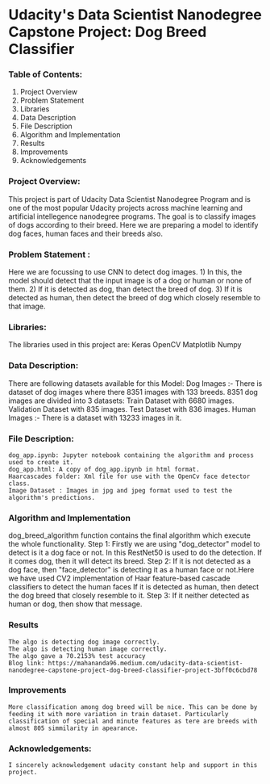 # Udacity's Data Scientist Nanodegree Capstone Project: Dog Breed Classifier

### Table of Contents:
1) Project Overview
2) Problem Statement
3) Libraries
4) Data Description
5) File Description
6) Algorithm and Implementation
7) Results
8) Improvements
9) Acknowledgements


### Project Overview:
This project is part of Udacity Data Scientist Nanodegree Program and is one of the most popular Udacity projects across machine learning and artificial intellegence nanodegree programs. The goal is to classify images of dogs according to their breed. Here we are preparing a model to identify dog faces, human faces and their breeds also. 

### Problem Statement :
Here we are focussing to use CNN to detect dog images.
	1) In this, the model should detect that the input image is of a dog or human or none of them. 
	2) If it is detected as dog, than detect the breed of dog.
	3) If it is detected as human, then detect the breed of dog which closely resemble to that image.
### Libraries:
The libraries used in this project are:
	Keras
	OpenCV
	Matplotlib
	Numpy

### Data Description:
There are following datasets available for this Model:
	Dog Images :- There is dataset of dog images where there 8351 images with 133 breeds.
			8351 dog images are divided into 3 datasets:
			Train Dataset with 6680 images.
			Validation Dataset with 835 images.
			Test Dataset with 836 images.
	Human Images :- There is a dataset with 13233 images in it.

### File Description:
	dog_app.ipynb: Jupyter notebook containing the algorithm and process used to create it.
	dog_app.html: A copy of dog_app.ipynb in html format.
	Haarcascades folder: Xml file for use with the OpenCv face detector class.
	Image Dataset : Images in jpg and jpeg format used to test the algorithm's predictions.
	
### Algorithm and Implementation
dog_breed_algorithm function contains the final algorithm which execute the whole functionality. 
	Step 1: Firstly we are using "dog_detector" model to detect is it a dog face or not. In this RestNet50 is used to do the detection.
		If it comes dog, then it will detect its breed.
	Step 2: If it is not detected as a dog face, then "face_detector" is detecting it as a human face or not.Here we have used CV2 implementation of Haar feature-based cascade classifiers to detect the human faces
		If it is detected as human, then detect the dog breed that closely resemble to it.
	Step 3: If it neither detected as human or dog, then show that message. 


### Results
	The algo is detecting dog image correctly.
	The algo is detecting human image correctly.
	The algo gave a 70.2153% test accuracy
	Blog link: https://mahananda96.medium.com/udacity-data-scientist-nanodegree-capstone-project-dog-breed-classifier-project-3bff0c6cbd78
	
### Improvements
	More classification among dog breed will be nice. This can be done by feeding it with more variation in train dataset. Particularly classification of special and minute features as tere are breeds with almost 805 simmilarity in apearance.
	
### Acknowledgements:
	I sincerely acknowledgement udacity constant help and support in this project.
